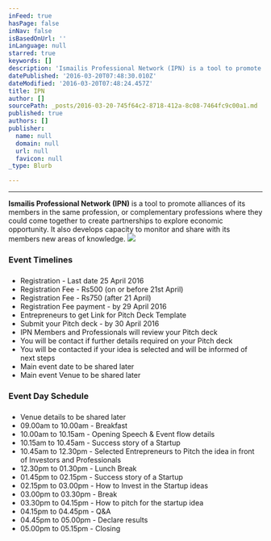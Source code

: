 ```yaml
---
inFeed: true
hasPage: false
inNav: false
isBasedOnUrl: ''
inLanguage: null
starred: true
keywords: []
description: 'Ismailis Professional Network (IPN) is a tool to promote alliances of its members in the same profession, or complementary professions where they could come together to create partnerships to explore economic opportunity. It also develops capacity to monitor and share with its members new areas of knowledge.'
datePublished: '2016-03-20T07:48:30.010Z'
dateModified: '2016-03-20T07:48:24.457Z'
title: IPN
author: []
sourcePath: _posts/2016-03-20-745f64c2-8718-412a-8c08-7464fc9c00a1.md
published: true
authors: []
publisher:
  name: null
  domain: null
  url: null
  favicon: null
_type: Blurb

---
```

****

**Ismailis Professional Network (IPN)** is a tool to promote alliances of its members in the same profession, or complementary professions where they could come together to create partnerships to explore economic opportunity. It also develops capacity to monitor and share with its members new areas of knowledge.
![](https://the-grid-user-content.s3-us-west-2.amazonaws.com/37c00002-caaf-460b-9e13-971c105b82eb.jpg)

### **Event Timelines**

### 

* Registration - Last date 25 April 2016
* Registration Fee - Rs500 (on or before 21st April)
* Registration Fee - Rs750 (after 21 April)
* Registration Fee payment - by 29 April 2016
* Entrepreneurs to get Link for Pitch Deck Template
* Submit your Pitch deck - by 30 April 2016
* IPN Members and Professionals will review your Pitch deck
* You will be contact if further details required on your Pitch deck
* You will be contacted if your idea is selected and will be informed of next steps
* Main event date to be shared later
* Main event Venue to be shared later

### **Event Day Schedule**

### 

* Venue details to be shared later
* 09.00am to 10.00am - Breakfast
* 10.00am to 10.15am - Opening Speech & Event flow details
* 10.15am to 10.45am - Success story of a Startup
* 10.45am to 12.30pm - Selected Entrepreneurs to Pitch the idea in front of Investors and Professionals
* 12.30pm to 01.30pm - Lunch Break
* 01.45pm to 02.15pm - Success story of a Startup
* 02.15pm to 03.00pm - How to Invest in the Startup ideas
* 03.00pm to 03.30pm - Break
* 03.30pm to 04.15pm - How to pitch for the startup idea
* 04.15pm to 04.45pm - Q&A
* 04.45pm to 05.00pm - Declare results
* 05.00pm to 05.15pm - Closing